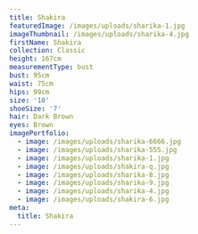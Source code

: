 ```yaml
---
title: Shakira
featuredImage: /images/uploads/sharika-1.jpg
imageThumbnail: /images/uploads/sharika-4.jpg
firstName: Shakira
collection: Classic
height: 167cm
measurementType: bust
bust: 95cm
waist: 75cm
hips: 99cm
size: '10'
shoeSize: '7'
hair: Dark Brown
eyes: Brown
imagePortfolio:
  - image: /images/uploads/sharika-6666.jpg
  - image: /images/uploads/sharika-555.jpg
  - image: /images/uploads/sharika-1.jpg
  - image: /images/uploads/shakira-q.jpg
  - image: /images/uploads/sharika-8.jpg
  - image: /images/uploads/sharika-9.jpg
  - image: /images/uploads/sharika-4.jpg
  - image: /images/uploads/shakira-6.jpg
meta:
  title: Shakira
---
```


